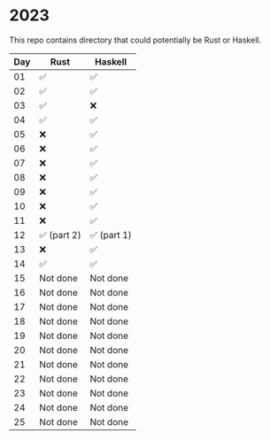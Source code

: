 # 2023

This repo contains directory that could potentially be Rust or Haskell.

| Day | Rust        | Haskell   |
|-----|-------------|-----------|
| 01  | ✅          | ✅          |
| 02  | ✅          | ✅          |
| 03  | ✅          | ❌          |
| 04  | ✅          | ✅          |
| 05  | ❌          | ✅          |
| 06  | ❌          | ✅          |
| 07  | ❌          | ✅          |
| 08  | ❌          | ✅          |
| 09  | ❌          | ✅          |
| 10  | ❌          | ✅          |
| 11  | ❌          | ✅          |
| 12  | ✅ (part 2) | ✅ (part 1) |
| 13  | ❌          | ✅          |
| 14  | ✅          | ✅          |
| 15  | Not done    | Not done    |
| 16  | Not done    | Not done    |
| 17  | Not done    | Not done    |
| 18  | Not done    | Not done    |
| 19  | Not done    | Not done    |
| 20  | Not done    | Not done    |
| 21  | Not done    | Not done    |
| 22  | Not done    | Not done    |
| 23  | Not done    | Not done    |
| 24  | Not done    | Not done    |
| 25  | Not done    | Not done    |
